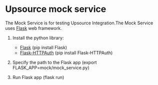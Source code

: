 # Upsource mock service

The Mock Service is for testing Upsource Integration.The Mock Service uses [Flask](https://flask.palletsprojects.com/en/1.1.x/) web framework.

1. Install the python library:
   - [Flask](https://flask.palletsprojects.com/en/1.1.x/) (pip install Flask)
   - [Flask-HTTPAuth](https://flask-httpauth.readthedocs.io/en/latest/) (pip install Flask-HTTPAuth)

2. Specify the path to the Flask app (export FLASK_APP=mock/mock_service.py)

3. Run Flask app (flask run)
